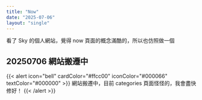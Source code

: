 ```yaml
---
title: "Now"
date: "2025-07-06"
layout: "single"
---
```


看了 Sky 的個人網站，覺得 now 頁面的概念滿酷的，所以也仿照做一個

## 20250706 網站搬遷中

{{< alert icon="bell" cardColor="#ffcc00" iconColor="#000066" textColor="#000000" >}}
網站搬遷中，目前 categories 頁面怪怪的，我會盡快修好！
{{< /alert >}}
